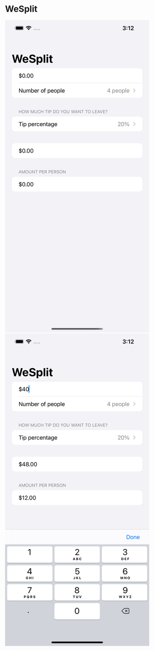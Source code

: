 # WeSplit
![Image 1](https://github.com/YossiBenZaken/WeSplit/blob/main/images/1.png?raw=true)
![Image 2](https://github.com/YossiBenZaken/WeSplit/blob/main/images/2.png?raw=true)
